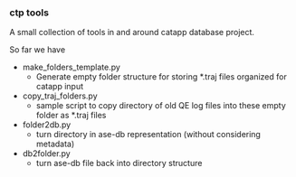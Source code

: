 ### ctp tools

A small collection of tools in and around catapp database project.

So far we have

 -  make_folders_template.py
    - Generate empty folder structure for storing *.traj files organized for catapp input
 -  copy_traj_folders.py
    -  sample script to copy directory of old QE log files into these empty folder as *.traj
      files
 -  folder2db.py
    - turn directory in ase-db representation (without considering metadata)
 -  db2folder.py
    - turn ase-db file back into directory structure
